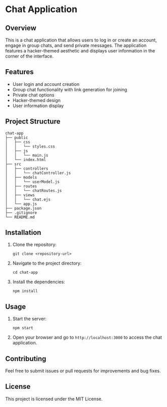 # Chat Application

## Overview
This is a chat application that allows users to log in or create an account, engage in group chats, and send private messages. The application features a hacker-themed aesthetic and displays user information in the corner of the interface.

## Features
- User login and account creation
- Group chat functionality with link generation for joining
- Private chat options
- Hacker-themed design
- User information display

## Project Structure
```
chat-app
├── public
│   ├── css
│   │   └── styles.css
│   ├── js
│   │   └── main.js
│   └── index.html
├── src
│   ├── controllers
│   │   └── chatController.js
│   ├── models
│   │   └── userModel.js
│   ├── routes
│   │   └── chatRoutes.js
│   ├── views
│   │   └── chat.ejs
│   └── app.js
├── package.json
├── .gitignore
└── README.md
```

## Installation
1. Clone the repository:
   ```
   git clone <repository-url>
   ```
2. Navigate to the project directory:
   ```
   cd chat-app
   ```
3. Install the dependencies:
   ```
   npm install
   ```

## Usage
1. Start the server:
   ```
   npm start
   ```
2. Open your browser and go to `http://localhost:3000` to access the chat application.

## Contributing
Feel free to submit issues or pull requests for improvements and bug fixes.

## License
This project is licensed under the MIT License.